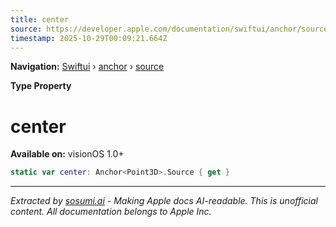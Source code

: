 ```yaml
---
title: center
source: https://developer.apple.com/documentation/swiftui/anchor/source/center-6w6ww
timestamp: 2025-10-29T00:09:21.664Z
---
```


**Navigation:** [Swiftui](/documentation/swiftui) › [anchor](/documentation/swiftui/anchor) › [source](/documentation/swiftui/anchor/source)

**Type Property**

# center

**Available on:** visionOS 1.0+

```swift
static var center: Anchor<Point3D>.Source { get }
```

---

*Extracted by [sosumi.ai](https://sosumi.ai) - Making Apple docs AI-readable.*
*This is unofficial content. All documentation belongs to Apple Inc.*
